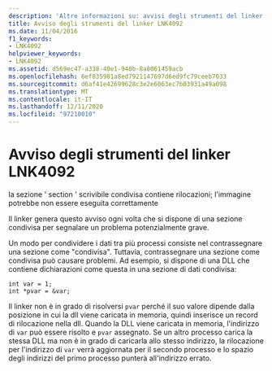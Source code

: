 ```yaml
---
description: 'Altre informazioni su: avvisi degli strumenti del linker LNK4092'
title: Avviso degli strumenti del linker LNK4092
ms.date: 11/04/2016
f1_keywords:
- LNK4092
helpviewer_keywords:
- LNK4092
ms.assetid: d569ec47-a338-40e1-940b-8a8061459acb
ms.openlocfilehash: 6ef835981a8ed7921147697d6ed9fc79ceeb7033
ms.sourcegitcommit: d6af41e42699628c3e2e6063ec7b03931a49a098
ms.translationtype: MT
ms.contentlocale: it-IT
ms.lasthandoff: 12/11/2020
ms.locfileid: "97210010"
---
```

# <a name="linker-tools-warning-lnk4092"></a>Avviso degli strumenti del linker LNK4092

la sezione ' section ' scrivibile condivisa contiene rilocazioni; l'immagine potrebbe non essere eseguita correttamente

Il linker genera questo avviso ogni volta che si dispone di una sezione condivisa per segnalare un problema potenzialmente grave.

Un modo per condividere i dati tra più processi consiste nel contrassegnare una sezione come "condivisa". Tuttavia, contrassegnare una sezione come condivisa può causare problemi. Ad esempio, si dispone di una DLL che contiene dichiarazioni come questa in una sezione di dati condivisa:

```
int var = 1;
int *pvar = &var;
```

Il linker non è in grado di risolversi `pvar` perché il suo valore dipende dalla posizione in cui la dll viene caricata in memoria, quindi inserisce un record di rilocazione nella dll. Quando la DLL viene caricata in memoria, l'indirizzo di `var` può essere risolto e `pvar` assegnato. Se un altro processo carica la stessa DLL ma non è in grado di caricarla allo stesso indirizzo, la rilocazione per l'indirizzo di `var` verrà aggiornata per il secondo processo e lo spazio degli indirizzi del primo processo punterà all'indirizzo errato.

